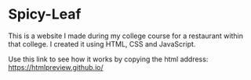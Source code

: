# Spicy-Leaf
This is a website I made during my college course for a restaurant within that college. I created it using HTML, CSS and JavaScript.

Use this link to see how it works by copying the html address: https://htmlpreview.github.io/
